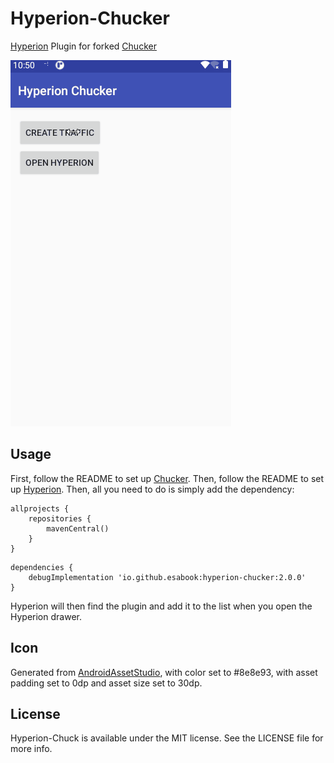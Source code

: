 # Hyperion-Chucker
[Hyperion](https://github.com/willowtreeapps/Hyperion-Android) Plugin for forked [Chucker](https://github.com/esabook/chucker)


![Overview](asset/hchuck_overview.gif)

## Usage
First, follow the README to set up [Chucker](https://github.com/esabook/chucker). Then, follow the README to set up [Hyperion](https://github.com/willowtreeapps/Hyperion-Android). Then, all you need to do is simply add the dependency:

```
allprojects {
	repositories {
		mavenCentral()
	}
}
```


```
dependencies {
    debugImplementation 'io.github.esabook:hyperion-chucker:2.0.0'
}
```

Hyperion will then find the plugin and add it to the list when you open the Hyperion drawer.

## Icon
Generated from [AndroidAssetStudio](http://romannurik.github.io/AndroidAssetStudio/icons-generic.html), with color set to #8e8e93, with asset padding set to 0dp and asset size set to 30dp.

## License
Hyperion-Chuck is available under the MIT license. See the LICENSE file for more info.
